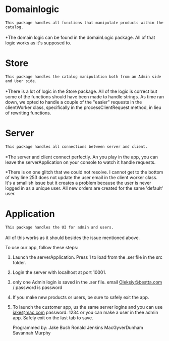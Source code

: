 # Domainlogic #
``This package handles all functions that manipulate products within the catalog.``
<br />
<br />
*The domain logic can be found in the domainLogic package. All of that logic works as it's
supposed to. 

# Store #
``This package handles the catalog manipulation both from an Admin side and User side.``
<br />
<br />
*There is a lot of logic in the Store package. All of the logic is correct but some of the functions
should have been made to handle strings. As time ran down, we opted to handle a couple of the "easier" 
requests in the clientWorker class, specifically in the processClientRequest method, in lieu of rewriting
functions. 


# Server #
``This package handles all connections between server and client.``
<br />
<br />
*The server and client connect perfectly. An you play in the app, you can leave the serverApplication
on your console to watch it handle requests. 

*There is on one glitch that we could not resolve. I cannot get to the bottom of why line 253 does not
update the user email in  the client worker class. It's a smallish issue but it creates a problem because
the user is never logged in as a unique user. All new orders are created for the same 'default' user.  


# Application #
``This package handles the UI for admin and users.``
<br />
<br />
All of this works as it should besides the issue mentioned above. 

To use our app, follow these steps: 
1) Launch the serverApplication. Press 1 to load from the .ser file in the src folder. 
2) Login the server with localhost at port 10001. 
3) only one Admin login is saved in the .ser file. email Oleksiy@bestta.com / password is password
4) If you make new products or users, be sure to safely exit the app. 
5) To launch the customer app, us the same server logins and you can use jake@mac.com password: 1234 or
    you can make a user in thee admin app. Safely exit on the last tab to save. 
    
    Programmed by: 
            Jake Bush
            Ronald Jenkins
            MacGyverDunham
            Savannah Murphy